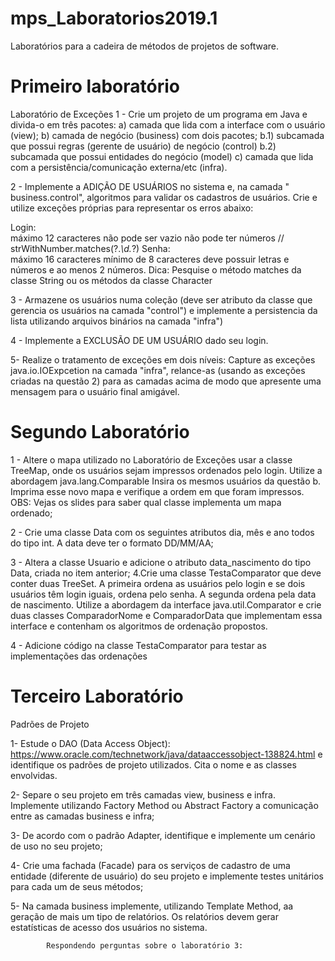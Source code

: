 # mps_Laboratorios2019.1

Laboratórios para a cadeira de métodos de projetos de software.

# Primeiro laboratório
Laboratório de Exceções   1 - Crie um projeto de um programa em Java e divida-o em três pacotes: 
    a) camada que lida com a interface com o usuário (view);
    b) camada de negócio (business) com dois pacotes;
        b.1) subcamada que possui regras (gerente de usuário) de negócio (control)
        b.2) subcamada que possui entidades do negócio (model)
    c) camada que lida com a persistência/comunicação externa/etc (infra).
        
2 - Implemente a ADIÇÃO DE USUÁRIOS no sistema e, na camada " business.control", algoritmos para validar os cadastros de usuários. Crie e utilize exceções próprias para representar os erros abaixo:   

Login:     
    máximo 12 caracteres
        não pode ser vazio
        não pode ter números //  strWithNumber.matches(?.*\\d.*?)
Senha:         
    máximo 16 caracteres
    mínimo de 8 caracteres
    deve possuir letras e números e ao menos 2 números.
Dica: Pesquise o método matches da classe String ou os métodos da classe Character

3 - Armazene os usuários numa coleção (deve ser atributo da classe que gerencia os usuários na camada "control") e implemente a persistencia da lista utilizando arquivos binários na camada "infra") 

4 - Implemente a EXCLUSÃO DE UM USUÁRIO dado seu login.

5- Realize o tratamento de exceções em dois níveis: Capture as exceções java.io.IOExpcetion na camada "infra", relance-as (usando as exceções criadas na questão 2) para as camadas acima de modo que apresente uma mensagem para o usuário final amigável.

# Segundo Laboratório
1 - Altere o mapa utilizado no Laboratório de Exceções usar a classe TreeMap, onde os usuários sejam impressos ordenados pelo login. Utilize a abordagem java.lang.Comparable Insira os mesmos usuários da questão b. Imprima esse novo mapa e verifique a ordem em que foram impressos. OBS: Vejas os slides para saber qual classe implementa um mapa ordenado;

2 - Crie uma classe Data com os seguintes atributos dia, mês e ano todos do tipo int. A data deve ter o formato DD/MM/AA;

3 - Altera a classe Usuario e adicione o atributo data_nascimento do tipo Data, criada no item anterior; 4.Crie uma classe TestaComparator que deve conter duas TreeSet. A primeira ordena as usuários pelo login e se dois usuários têm login iguais, ordena pelo senha. A segunda ordena pela data de nascimento. Utilize a abordagem da interface java.util.Comparator e crie duas classes ComparadorNome e ComparadorData que implementam essa interface e contenham os algoritmos de ordenação propostos.

4 - Adicione código na classe TestaComparator para testar as implementações das ordenações

# Terceiro Laboratório
Padrões de Projeto 

1- Estude o DAO (Data Access Object):
https://www.oracle.com/technetwork/java/dataaccessobject-138824.html e identifique os
padrões de projeto utilizados. Cita o nome e as classes envolvidas.

2- Separe o seu projeto em três camadas view, business e infra. Implemente utilizando Factory
Method ou Abstract Factory a comunicação entre as camadas business e infra;

3- De acordo com o padrão Adapter, identifique e implemente um cenário de uso no seu
projeto;

4- Crie uma fachada (Facade) para os serviços de cadastro de uma entidade (diferente de
usuário) do seu projeto e implemente testes unitários para cada um de seus métodos;

5- Na camada business implemente, utilizando Template Method, aa geração de mais um tipo
de relatórios. Os relatórios devem gerar estatísticas de acesso dos usuários no sistema.

            Respondendo perguntas sobre o laboratório 3: 
            
            
